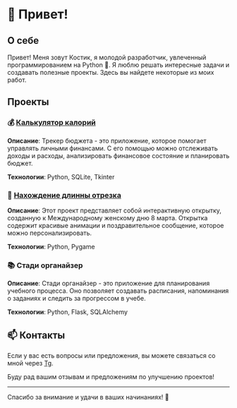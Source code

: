 # 👋 Привет!

## О себе

Привет! Меня зовут Костик, я молодой разработчик, увлеченный программированием на Python 🐍. Я люблю решать интересные задачи и создавать полезные проекты. Здесь вы найдете некоторые из моих работ.

## Проекты

### 💰 [Калькулятор калорий](https://github.com/kerner111/portfolio/blob/main/calcylatortkinter/calcylatortkinter/calcylatortkinter.py)

**Описание**: Трекер бюджета - это приложение, которое помогает управлять личными финансами. С его помощью можно отслеживать доходы и расходы, анализировать финансовое состояние и планировать бюджет.

**Технологии**: Python, SQLite, Tkinter

### 🌸 [Нахождение длинны отрезка](https://github.com/kerner111/portfolio/blob/main/otrezkord/otrezkord/otrezkord.py)

**Описание**: Этот проект представляет собой интерактивную открытку, созданную к Международному женскому дню 8 марта. Открытка содержит красивые анимации и поздравительное сообщение, которое можно персонализировать.

**Технологии**: Python, Pygame

### 📚 Стади органайзер

**Описание**: Стади органайзер - это приложение для планирования учебного процесса. Оно позволяет создавать расписания, напоминания о заданиях и следить за прогрессом в учебе.

**Технологии**: Python, Flask, SQLAlchemy

## 📫 Контакты

Если у вас есть вопросы или предложения, вы можете связаться со мной через [Tg](https://t.me/krankthatt).

Буду рад вашим отзывам и предложениям по улучшению проектов!


---

Спасибо за внимание и удачи в ваших начинаниях! 🚀

